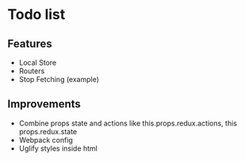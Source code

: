 # Todo list

## Features
- Local Store
- Routers
- Stop Fetching (example)

## Improvements
- Combine props state and actions like this.props.redux.actions, this props.redux.state
- Webpack config
- Uglify styles inside html